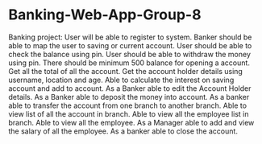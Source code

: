 # Banking-Web-App-Group-8
Banking project:
User will be able to register to system.
Banker should be able to map the user to saving or current account.
User should be able to check the balance using pin.
User should be able to withdraw the money using pin.
There should be minimum 500 balance for opening a account.
Get all the total of all the account.
Get the account holder details using username, location and age.
Able to calculate the interest on saving account and add to account.
As a Banker able to edit the Account Holder details.
As a Banker able to deposit the money into account.
As a banker able to transfer the account from one branch to another branch.
Able to view list of all the account in branch.
Able to view all the employee list in branch.
Able to view all the employee.
As a Manager able to add and view the salary of all the employee.
As a banker able to close the account.
